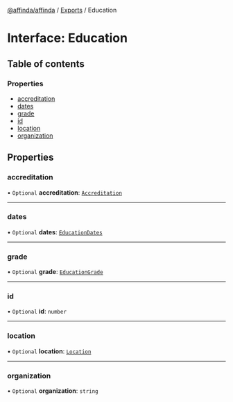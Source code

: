 [@affinda/affinda](../README.md) / [Exports](../modules.md) / Education

# Interface: Education

## Table of contents

### Properties

- [accreditation](Education.md#accreditation)
- [dates](Education.md#dates)
- [grade](Education.md#grade)
- [id](Education.md#id)
- [location](Education.md#location)
- [organization](Education.md#organization)

## Properties

### accreditation

• `Optional` **accreditation**: [`Accreditation`](Accreditation.md)

___

### dates

• `Optional` **dates**: [`EducationDates`](EducationDates.md)

___

### grade

• `Optional` **grade**: [`EducationGrade`](EducationGrade.md)

___

### id

• `Optional` **id**: `number`

___

### location

• `Optional` **location**: [`Location`](Location.md)

___

### organization

• `Optional` **organization**: `string`
